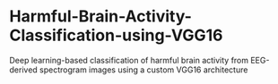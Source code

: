 # Harmful-Brain-Activity-Classification-using-VGG16
Deep learning-based classification of harmful brain activity from EEG-derived spectrogram images using a custom VGG16 architecture

